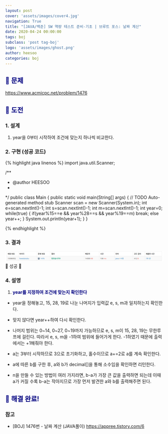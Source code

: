 ```yaml
---
layout: post
cover: 'assets/images/cover4.jpg'
navigation: True
title: "[JAVA/백준] SW 역량 테스트 준비-기초 | 브루트 포스: 날짜 계산"
date: 2020-04-24 00:00:00
tags: boj
subclass: 'post tag-boj'
logo: 'assets/images/ghost.png'
author: heesoo
categories: boj
---
```

## <span style="color:navy">👀 문제</span>
<https://www.acmicpc.net/problem/1476>

## <span style="color:navy">👊 도전</span>

### 1. 설계
1. year을 0부터 시작하여 조건에 맞는지 하나씩 비교한다.

### 2. 구현 (성공 코드)
{% highlight java linenos %}
import java.util.Scanner;

/**
 * @author HEESOO
 *
 */
public class Main {
	public static void main(String[] args) {
		// TODO Auto-generated method stub
		Scanner scan = new Scanner(System.in);
		int e=scan.nextInt()-1;
		int s=scan.nextInt()-1;
		int m=scan.nextInt()-1;
		int year=0;
		while(true) {
			if(year%15==e && year%28==s && year%19==m) break;
			else year++;
		}
		System.out.println(year+1);
	}
}

 {% endhighlight %}

### 3. 결과
![실행결과](./assets/images/200424_5.PNG)
🤟 성공 🤟  

### 4. 설명
1. **<span style="color:navy">year를 지정하여 조건에 맞는지 확인한다</span>**
- year을 정해놓고, 15, 28, 19로 나눈 나머지가 입력값 e, s, m과 일치하는지 확인한다.
- 맞지 않다면 year++하여 다시 확인한다.
- 나머지 범위는 0~14, 0~27, 0~19까지 가능하므로 e, s, m이 15, 28, 19는 무한루프에 걸린다. 따라서 e, s, m을 -1하여 범위에 들어가게 한다. -1하였기 때문에 출력에서는 +1해줘야 한다.

- a는 3부터 시작하므로 3으로 초기화하고, 홀수이므로 a+=2로 a를 계속 확인한다.
- a에 따른 b를 구한 후, a와 b가 decimal[]을 통해 소수임을 확인하면 리턴한다.
- n을 만들 수 있는 방법이 여러 가지라면, b-a가 가장 큰 값을 출력하면 되는데 이때 a가 커질 수록 b-a는 작아지므로 가장 먼저 발견한 a와 b를 출력해주면 된다.

## <span style="color:navy">👏 해결 완료!</span>

### 참고
- [BOJ] 1476번 - 날짜 계산 (JAVA풀이) <https://appree.tistory.com/6>
